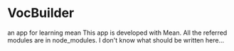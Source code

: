# VocBuilder
an app for learning mean
This app is developed with Mean.
All the referred modules are in node_modules.
I don't know what should be written here...

